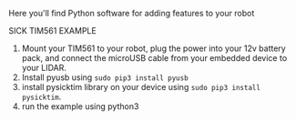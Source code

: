 Here you'll find Python software for adding features to your robot

SICK TIM561 EXAMPLE
1) Mount your TIM561 to your robot, plug the power into your 12v battery pack, and connect the microUSB cable from your embedded device to your LIDAR. <br>
2) Install pyusb using `sudo pip3 install pyusb`
3) install pysicktim library on your device using `sudo pip3 install pysicktim`. <br>
4) run the example using python3
